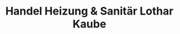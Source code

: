 ---
title: "Handel Heizung & Sanitär Lothar Kaube"
url: /falkenberg-elster/handel-heizung-und-sanitaer-lothar-kaube/
shop: Möbel
---